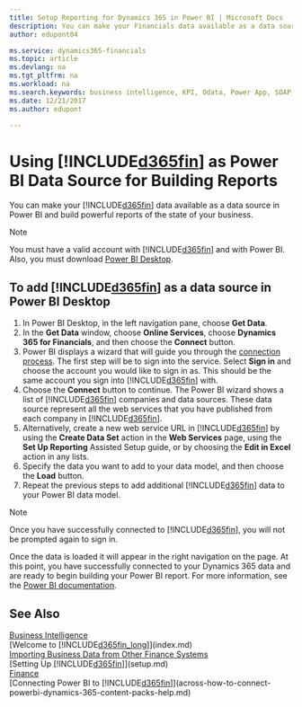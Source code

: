 ```yaml
---
title: Setup Reporting for Dynamics 365 in Power BI | Microsoft Docs
description: You can make your Financials data available as a data source in Power BI and build powerful reports of the state of your business.
author: edupont04

ms.service: dynamics365-financials
ms.topic: article
ms.devlang: na
ms.tgt_pltfrm: na
ms.workload: na
ms.search.keywords: business intelligence, KPI, Odata, Power App, SOAP, analysis
ms.date: 12/21/2017
ms.author: edupont

---
```

# Using [!INCLUDE[d365fin](includes/d365fin_md.md)] as Power BI Data Source for Building Reports
You can make your [!INCLUDE[d365fin](includes/d365fin_md.md)] data available as a data source in Power BI and build powerful reports of the state of your business.  

> [!NOTE]  
> You must have a valid account with [!INCLUDE[d365fin](includes/d365fin_md.md)] and with Power BI. Also, you must download [Power BI Desktop](https://powerbi.microsoft.com/en-us/desktop/).  

## To add [!INCLUDE[d365fin](includes/d365fin_md.md)] as a data source in Power BI Desktop
1. In Power BI Desktop, in the left navigation pane, choose **Get Data**.
2. In the **Get Data** window, choose **Online Services**, choose **Dynamics 365 for Financials**, and then choose the **Connect** button.
3. Power BI displays a wizard that will guide you through the [connection process](across-how-to-connect-powerbi-dynamics-365-content-packs-help.md). The first step will be to sign into the service. Select **Sign in** and choose the account you would like to sign in as. This should be the same account you sign into [!INCLUDE[d365fin](includes/d365fin_md.md)] with.
4. Choose the **Connect** button to continue. The Power BI wizard shows a list of [!INCLUDE[d365fin](includes/d365fin_md.md)] companies and data sources. These data source represent all the web services that you have published from each company in [!INCLUDE[d365fin](includes/d365fin_md.md)].
5. Alternatively, create a new web service URL in [!INCLUDE[d365fin](includes/d365fin_md.md)] by using the **Create Data Set** action in the **Web Services** page, using the **Set Up Reporting** Assisted Setup guide, or by choosing the **Edit in Excel** action in any lists.
6. Specify the data you want to add to your data model, and then choose the **Load** button.
7. Repeat the previous steps to add additional [!INCLUDE[d365fin](includes/d365fin_md.md)] data to your Power BI data model.

> [!NOTE]  
> Once you have successfully connected to [!INCLUDE[d365fin](includes/d365fin_md.md)], you will not be prompted again to sign in.

Once the data is loaded it will appear in the right navigation on the page. At this point, you have successfully connected to your Dynamics 365 data and are ready to begin building your Power BI report. For more information, see the [Power BI documentation](https://powerbi.microsoft.com/documentation/powerbi-landing-page/).

## See Also
[Business Intelligence](bi.md)  
[Welcome to [!INCLUDE[d365fin_long](includes/d365fin_long_md.md)]](index.md)  
[Importing Business Data from Other Finance Systems](upload-data.md)  
[Setting Up [!INCLUDE[d365fin](includes/d365fin_md.md)]](setup.md)   
[Finance](finance.md)  
[Connecting Power BI to [!INCLUDE[d365fin](includes/d365fin_md.md)]](across-how-to-connect-powerbi-dynamics-365-content-packs-help.md)  
